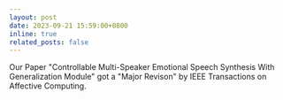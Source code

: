 ```yaml
---
layout: post
date: 2023-09-21 15:59:00+0800
inline: true
related_posts: false
---
```


Our Paper "Controllable Multi-Speaker Emotional Speech Synthesis With Generalization Module" got a "Major Revison" by IEEE Transactions on Affective Computing.
